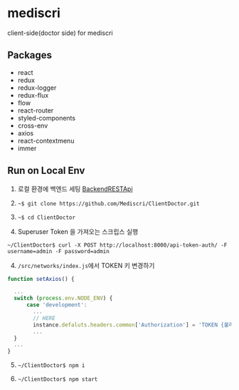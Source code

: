 # mediscri

client-side(doctor side) for mediscri

## Packages

- react
- redux
- redux-logger
- redux-flux
- flow
- react-router
- styled-components
- cross-env
- axios
- react-contextmenu
- immer

## Run on Local Env

1.  로컬 환경에 백엔드 세팅 [BackendRESTApi](https://github.com/Mediscri/BackendRESTApi)

2.  `~$ git clone https://github.com/Mediscri/ClientDoctor.git`

3.  `~$ cd ClientDoctor`

4.  Superuser Token 을 가져오는 스크립스 실행

```
~/ClientDoctor$ curl -X POST http://localhost:8000/api-token-auth/ -F username=admin -F password=admin
```

4. `/src/networks/index.js`에서 TOKEN 키 변경하기

```javascript
function setAxios() {

  ...
  switch (process.env.NODE_ENV) {
      case 'development':
      	...
      	// HERE
      	instance.defaluts.headers.common['Authorization'] = 'TOKEN {불러온 토큰 키 입력}';
      	...
  }
  ...
}
```

5.  `~/ClientDoctor$ npm i`

6.  `~/ClientDoctor$ npm start`
